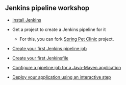 ## Jenkins pipeline workshop

* [Install Jenkins](https://github.com/valentinabojan/jenkins-pipeline-workshop/wiki/Install-Jenkins)
* Get a project to create a Jenkins pipeline for it
   * For this, you can fork [Spring Pet Clinic](https://github.com/spring-projects/spring-petclinic) project.

* [Create your first Jenkins pipeline job](https://github.com/valentinabojan/jenkins-pipeline-workshop/wiki/Your-first-pipeline-job)

* [Create your first Jenkinsfile](https://github.com/valentinabojan/jenkins-pipeline-workshop/wiki/Your-first-Jenkinsfile)

* [Configure a pipeline job for a Java-Maven application](https://github.com/valentinabojan/jenkins-pipeline-workshop/wiki/A-pipeline-job-for-your-app)

* [Deploy your application using an interactive step](https://github.com/valentinabojan/jenkins-pipeline-workshop/wiki/Wait-for-interactive-input)
